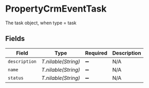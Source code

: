 # PropertyCrmEventTask

The task object, when type = task


## Fields

| Field               | Type                | Required            | Description         |
| ------------------- | ------------------- | ------------------- | ------------------- |
| `description`       | *T.nilable(String)* | :heavy_minus_sign:  | N/A                 |
| `name`              | *T.nilable(String)* | :heavy_minus_sign:  | N/A                 |
| `status`            | *T.nilable(String)* | :heavy_minus_sign:  | N/A                 |